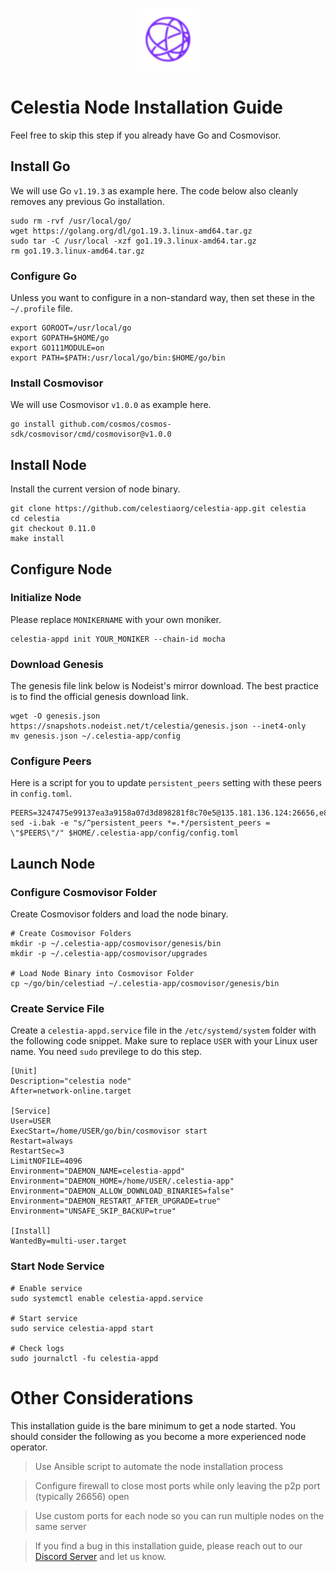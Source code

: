 <p align="center">
  <img height="100" height="auto" src="https://raw.githubusercontent.com/Nodeist/Kurulumlar/main/logos/celestia.png">
</p>



# Celestia Node Installation Guide
Feel free to skip this step if you already have Go and Cosmovisor.


## Install Go
We will use Go `v1.19.3` as example here. The code below also cleanly removes any previous Go installation.

```
sudo rm -rvf /usr/local/go/
wget https://golang.org/dl/go1.19.3.linux-amd64.tar.gz
sudo tar -C /usr/local -xzf go1.19.3.linux-amd64.tar.gz
rm go1.19.3.linux-amd64.tar.gz
```

### Configure Go
Unless you want to configure in a non-standard way, then set these in the `~/.profile` file.

```
export GOROOT=/usr/local/go
export GOPATH=$HOME/go
export GO111MODULE=on
export PATH=$PATH:/usr/local/go/bin:$HOME/go/bin
```


### Install Cosmovisor
We will use Cosmovisor `v1.0.0` as example here.

```
go install github.com/cosmos/cosmos-sdk/cosmovisor/cmd/cosmovisor@v1.0.0
```

## Install Node
Install the current version of node binary.

```
git clone https://github.com/celestiaorg/celestia-app.git celestia
cd celestia
git checkout 0.11.0
make install
```

## Configure Node
### Initialize Node
Please replace `MONIKERNAME` with your own moniker.

```
celestia-appd init YOUR_MONIKER --chain-id mocha
```

### Download Genesis
The genesis file link below is Nodeist's mirror download. The best practice is to find the official genesis download link.

```
wget -O genesis.json https://snapshots.nodeist.net/t/celestia/genesis.json --inet4-only
mv genesis.json ~/.celestia-app/config
```

### Configure Peers
Here is a script for you to update `persistent_peers` setting with these peers in `config.toml`.
```
PEERS=3247475e99137ea3a9158a07d3d898281f8c70e5@135.181.136.124:26656,e8906342e657ace92e1ed8599f0949da8dd75fbd@146.19.24.52:20656,a4a4e43dd641f1b921f76a02154846968024f744@95.111.235.247:26656,1d667e973e0dfcf0f92f7a202c241f5cfa6039cb@188.34.154.35:26656,5f7eeebf3d90344a6efeea95f8f260fe455b8096@46.4.23.42:36656,1afcd97b0bf289700378e18b45dc1f927917bba0@65.109.92.79:11656,1166d64ee61acbaa34cf6d4be99af60725549bb4@35.198.125.182:26656,77fe717fc70370c5b1782c136a5bf7ef1e1e7b5d@167.235.233.34:26656,a217dde054663543e4b68ace5267adbda3119ff9@65.109.92.28:26656,eec289755259106bf29266c401bace003289c6be@35.234.94.146:26656,70ad1e4808ad49f192f3536cf180aa22ca804fc6@34.88.189.48:26656,8084e73b70dbe7fba3602be586de45a516012e6f@144.76.112.238:26656,cc77755c7fed7457c6e33f6e65b0300e8fe9add0@5.161.109.144:26656,6dd7ccf76ee531a102f5f9e24b7cc521c9a01a28@65.109.85.170:37656,0d8b40858dcdf1e4370b2ed66b632bddf13a150d@75.119.143.147:26656,d1ef32ab00da8117731660fc30a2a800b642f6ad@34.141.57.183:26656,45f432d7ea5e4cbb25e945b8cc557df07bf4fcb6@65.109.92.26:26656,5ec7477a55b48984ec778bd1bef87d2ac8cf95eb@138.201.60.238:26656,7ff5fcd0e0db0518258b18bfd8cd5b45436dec2a@65.109.22.167:26656,3ad7f2d36f5e15d902c7aff7a305bea40f03f95c@163.172.111.148:26656,e286b562eddc6fea1b2635f6623430225666fb2f@147.135.144.58:26656,42b331adaa9ece4c455b92f0d26e3382e46d43f0@161.97.180.20:56656,1f243a32a4c741e6838f247350f0aa7655ea264e@173.249.40.87:26656,cb0db7a1fb8897c8eec9b09285e39d1756ed87b7@65.109.88.254:26656,1630a016ecf7232d6ca584e6628629b3deec63cf@65.21.95.15:11656,34a266af640b860be5272a7d02b6481e009581bb@54.39.128.229:26656
sed -i.bak -e "s/^persistent_peers *=.*/persistent_peers = \"$PEERS\"/" $HOME/.celestia-app/config/config.toml
```

## Launch Node
### Configure Cosmovisor Folder
Create Cosmovisor folders and load the node binary.

```
# Create Cosmovisor Folders
mkdir -p ~/.celestia-app/cosmovisor/genesis/bin
mkdir -p ~/.celestia-app/cosmovisor/upgrades

# Load Node Binary into Cosmovisor Folder
cp ~/go/bin/celestiad ~/.celestia-app/cosmovisor/genesis/bin
```

### Create Service File
Create a `celestia-appd.service` file in the `/etc/systemd/system` folder with the following code snippet. Make sure to replace `USER` with your Linux user name. You need `sudo` previlege to do this step.

```
[Unit]
Description="celestia node"
After=network-online.target

[Service]
User=USER
ExecStart=/home/USER/go/bin/cosmovisor start
Restart=always
RestartSec=3
LimitNOFILE=4096
Environment="DAEMON_NAME=celestia-appd"
Environment="DAEMON_HOME=/home/USER/.celestia-app"
Environment="DAEMON_ALLOW_DOWNLOAD_BINARIES=false"
Environment="DAEMON_RESTART_AFTER_UPGRADE=true"
Environment="UNSAFE_SKIP_BACKUP=true"

[Install]
WantedBy=multi-user.target
```

### Start Node Service
```
# Enable service
sudo systemctl enable celestia-appd.service

# Start service
sudo service celestia-appd start

# Check logs
sudo journalctl -fu celestia-appd
```

# Other Considerations
This installation guide is the bare minimum to get a node started. You should consider the following as you become a more experienced node operator.

> Use Ansible script to automate the node installation process

> Configure firewall to close most ports while only leaving the p2p port (typically 26656) open

> Use custom ports for each node so you can run multiple nodes on the same server

> If you find a bug in this installation guide, please reach out to our [Discord Server](https://discord.gg/yV2nEunsTY) and let us know.
